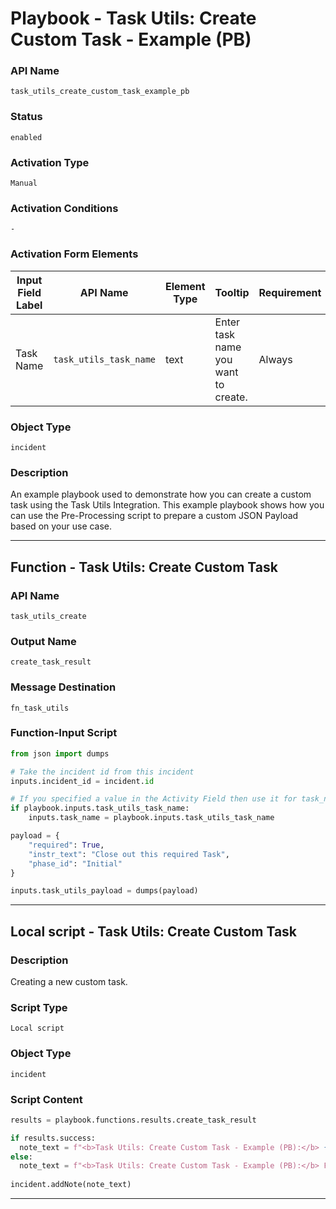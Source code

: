 <!--
    DO NOT MANUALLY EDIT THIS FILE
    THIS FILE IS AUTOMATICALLY GENERATED WITH resilient-sdk codegen
    Generated with resilient-sdk v51.0.6.0.1543
-->

# Playbook - Task Utils: Create Custom Task - Example (PB)

### API Name
`task_utils_create_custom_task_example_pb`

### Status
`enabled`

### Activation Type
`Manual`

### Activation Conditions
`-`

### Activation Form Elements
| Input Field Label | API Name | Element Type | Tooltip | Requirement |
| ----------------- | -------- | ------------ | ------- | ----------- |
| Task Name | `task_utils_task_name` | text | Enter task name you want to create. | Always |

### Object Type
`incident`

### Description
An example playbook used to demonstrate how you can create a custom task using the Task Utils Integration. This example playbook shows how you can use the Pre-Processing script to prepare a custom JSON Payload based on your use case.


---
## Function - Task Utils: Create Custom Task

### API Name
`task_utils_create`

### Output Name
`create_task_result`

### Message Destination
`fn_task_utils`

### Function-Input Script
```python
from json import dumps

# Take the incident id from this incident
inputs.incident_id = incident.id

# If you specified a value in the Activity Field then use it for task_name
if playbook.inputs.task_utils_task_name:
    inputs.task_name = playbook.inputs.task_utils_task_name

payload = {
    "required": True,
    "instr_text": "Close out this required Task",
    "phase_id": "Initial"
}

inputs.task_utils_payload = dumps(payload)

```

---

## Local script - Task Utils: Create Custom Task

### Description
Creating a new custom task.

### Script Type
`Local script`

### Object Type
`incident`

### Script Content
```python
results = playbook.functions.results.create_task_result

if results.success:
  note_text = f"<b>Task Utils: Create Custom Task - Example (PB):</b> {playbook.inputs.task_utils_task_name} created sucessfully"
else:
  note_text = f"<b>Task Utils: Create Custom Task - Example (PB):</b> Failed: {results.reason}"
  
incident.addNote(note_text)
```

---

